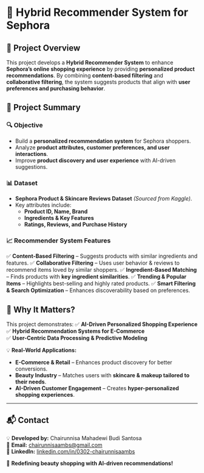 # 💄 Hybrid Recommender System for Sephora

## 📌 Project Overview
This project develops a **Hybrid Recommender System** to enhance **Sephora’s online shopping experience** by providing **personalized product recommendations**. By combining **content-based filtering** and **collaborative filtering**, the system suggests products that align with **user preferences and purchasing behavior**.

## 🎯 Project Summary

### **🔍 Objective**
- Build a **personalized recommendation system** for Sephora shoppers.
- Analyze **product attributes, customer preferences, and user interactions**.
- Improve **product discovery and user experience** with AI-driven suggestions.

### **📊 Dataset**
- **Sephora Product & Skincare Reviews Dataset** *(Sourced from Kaggle)*.
- Key attributes include:
  - **Product ID, Name, Brand**
  - **Ingredients & Key Features**
  - **Ratings, Reviews, and Purchase History**
  
### **📈 Recommender System Features**
✅ **Content-Based Filtering** – Suggests products with similar ingredients and features.
✅ **Collaborative Filtering** – Uses user behavior & reviews to recommend items loved by similar shoppers.
✅ **Ingredient-Based Matching** – Finds products with **key ingredient similarities**.
✅ **Trending & Popular Items** – Highlights best-selling and highly rated products.
✅ **Smart Filtering & Search Optimization** – Enhances discoverability based on preferences.

## 🚀 Why It Matters?
This project demonstrates:
✅ **AI-Driven Personalized Shopping Experience**  
✅ **Hybrid Recommendation Systems for E-Commerce**  
✅ **User-Centric Data Processing & Predictive Modeling**  

💡 **Real-World Applications:**
- **E-Commerce & Retail** – Enhances product discovery for better conversions.
- **Beauty Industry** – Matches users with **skincare & makeup tailored to their needs**.
- **AI-Driven Customer Engagement** – Creates **hyper-personalized shopping experiences**.

---

## 📬 Contact
💡 **Developed by:** Chairunnisa Mahadewi Budi Santosa  
📧 **Email:** chairunnisaambs@gmail.com  
🔗 **LinkedIn:** [linkedin.com/in/0302-chairunnisaambs](https://linkedin.com/in/0302-chairunnisaambs)

🚀 **Redefining beauty shopping with AI-driven recommendations!**

